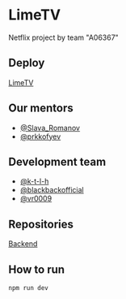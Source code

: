 # LimeTV
Netflix project by team "A06367"

## Deploy
[LimeTV](http://www.a06367.ru)


## Our mentors

* [@Slava_Romanov](https://github.com/slava-romanov)
* [@prkkofyev](https://github.com/eprokofyev)


## Development team
* [@k-t-l-h](https://github.com/k-t-l-h)
* [@blackbackofficial](https://github.com/Blackbackofficial)
* [@vr0009](https://github.com/vr009)

## Repositories

[Backend](https://github.com/go-park-mail-ru/2021_2_A06367)  

## How to run 
```` javascript
npm run dev
````
